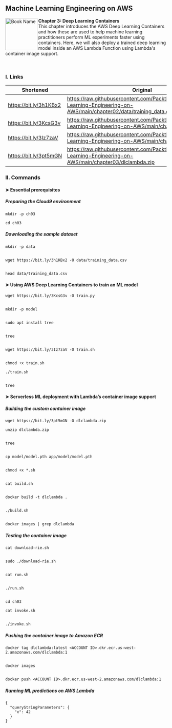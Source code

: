 ## Machine Learning Engineering on AWS

<a href="https://www.packtpub.com/product/machine-learning-engineering-on-aws/9781803247595"><img src="https://static.packt-cdn.com/products/9781803247595/cover/smaller" alt="Book Name" height="100px" align="left"></a>

**Chapter 3: Deep Learning Containers** <br />
This chapter introduces the AWS Deep Learning Containers and how these are used to help machine learning practitioners perform ML experiments faster using containers. Here, we will also deploy a trained deep learning model inside an AWS Lambda Function using Lambda's container image support.

<br />

### I. Links

| Shortened              | Original                                                                                                                    |
|------------------------|-----------------------------------------------------------------------------------------------------------------------------|
| https://bit.ly/3h1KBx2 | https://raw.githubusercontent.com/PacktPublishing/Machine-Learning-Engineering-on-AWS/main/chapter02/data/training_data.csv |
| https://bit.ly/3KcsG3v | https://raw.githubusercontent.com/PacktPublishing/Machine-Learning-Engineering-on-AWS/main/chapter03/train.py               |
| https://bit.ly/3Iz7zaV | https://raw.githubusercontent.com/PacktPublishing/Machine-Learning-Engineering-on-AWS/main/chapter03/train.sh               |
| https://bit.ly/3pt5mGN | https://raw.githubusercontent.com/PacktPublishing/Machine-Learning-Engineering-on-AWS/main/chapter03/dlclambda.zip          |

### II. Commands

#### ➤ Essential prerequisites

##### Preparing the Cloud9 environment

```
mkdir -p ch03 

cd ch03
```

##### Downloading the sample dataset

```
mkdir -p data


wget https://bit.ly/3h1KBx2 -O data/training_data.csv


head data/training_data.csv
```

#### ➤ Using AWS Deep Learning Containers to train an ML model

```
wget https://bit.ly/3KcsG3v -O train.py


mkdir -p model


sudo apt install tree


tree


wget https://bit.ly/3Iz7zaV -O train.sh


chmod +x train.sh 

./train.sh


tree
```

#### ➤ Serverless ML deployment with Lambda’s container image support

##### Building the custom container image

```
wget https://bit.ly/3pt5mGN -O dlclambda.zip 

unzip dlclambda.zip


tree


cp model/model.pth app/model/model.pth


chmod +x *.sh


cat build.sh


docker build -t dlclambda .


./build.sh


docker images | grep dlclambda
```

##### Testing the container image

```
cat download-rie.sh


sudo ./download-rie.sh


cat run.sh


./run.sh


cd ch03

cat invoke.sh


./invoke.sh
```

##### Pushing the container image to Amazon ECR

```
docker tag dlclambda:latest <ACCOUNT ID>.dkr.ecr.us-west-2.amazonaws.com/dlclambda:1


docker images


docker push <ACCOUNT ID>.dkr.ecr.us-west-2.amazonaws.com/dlclambda:1
```

##### Running ML predictions on AWS Lambda

```
{
  "queryStringParameters": {
    "x": 42 
  }
}
```
